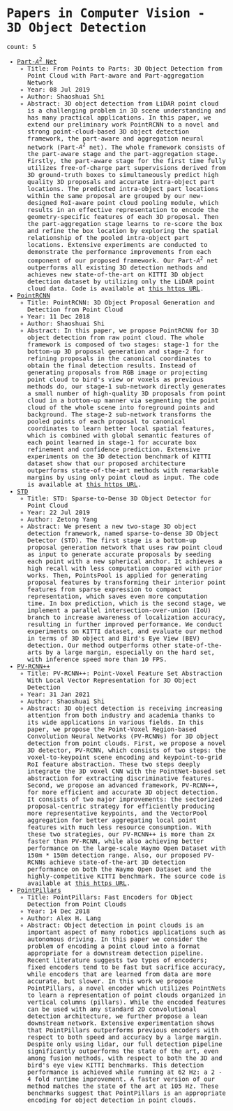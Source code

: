<span style="font-family:monospace">

# Papers in Computer Vision - 3D Object Detection

count: 5

* [Part-$A^{2}$ Net](https://arxiv.org/abs/1907.03670)
    * Title: From Points to Parts: 3D Object Detection from Point Cloud with Part-aware and Part-aggregation Network
    * Year: 08 Jul 2019
    * Author: Shaoshuai Shi
    * Abstract: 3D object detection from LiDAR point cloud is a challenging problem in 3D scene understanding and has many practical applications. In this paper, we extend our preliminary work PointRCNN to a novel and strong point-cloud-based 3D object detection framework, the part-aware and aggregation neural network (Part-$A^{2}$ net). The whole framework consists of the part-aware stage and the part-aggregation stage. Firstly, the part-aware stage for the first time fully utilizes free-of-charge part supervisions derived from 3D ground-truth boxes to simultaneously predict high quality 3D proposals and accurate intra-object part locations. The predicted intra-object part locations within the same proposal are grouped by our new-designed RoI-aware point cloud pooling module, which results in an effective representation to encode the geometry-specific features of each 3D proposal. Then the part-aggregation stage learns to re-score the box and refine the box location by exploring the spatial relationship of the pooled intra-object part locations. Extensive experiments are conducted to demonstrate the performance improvements from each component of our proposed framework. Our Part-$A^{2}$ net outperforms all existing 3D detection methods and achieves new state-of-the-art on KITTI 3D object detection dataset by utilizing only the LiDAR point cloud data. Code is available at [this https URL](https://github.com/sshaoshuai/PointCloudDet3D).
* [PointRCNN](https://arxiv.org/abs/1812.04244)
    * Title: PointRCNN: 3D Object Proposal Generation and Detection from Point Cloud
    * Year: 11 Dec 2018
    * Author: Shaoshuai Shi
    * Abstract: In this paper, we propose PointRCNN for 3D object detection from raw point cloud. The whole framework is composed of two stages: stage-1 for the bottom-up 3D proposal generation and stage-2 for refining proposals in the canonical coordinates to obtain the final detection results. Instead of generating proposals from RGB image or projecting point cloud to bird's view or voxels as previous methods do, our stage-1 sub-network directly generates a small number of high-quality 3D proposals from point cloud in a bottom-up manner via segmenting the point cloud of the whole scene into foreground points and background. The stage-2 sub-network transforms the pooled points of each proposal to canonical coordinates to learn better local spatial features, which is combined with global semantic features of each point learned in stage-1 for accurate box refinement and confidence prediction. Extensive experiments on the 3D detection benchmark of KITTI dataset show that our proposed architecture outperforms state-of-the-art methods with remarkable margins by using only point cloud as input. The code is available at [this https URL](https://github.com/sshaoshuai/PointRCNN).
* [STD](https://arxiv.org/abs/1907.10471)
    * Title: STD: Sparse-to-Dense 3D Object Detector for Point Cloud
    * Year: 22 Jul 2019
    * Author: Zetong Yang
    * Abstract: We present a new two-stage 3D object detection framework, named sparse-to-dense 3D Object Detector (STD). The first stage is a bottom-up proposal generation network that uses raw point cloud as input to generate accurate proposals by seeding each point with a new spherical anchor. It achieves a high recall with less computation compared with prior works. Then, PointsPool is applied for generating proposal features by transforming their interior point features from sparse expression to compact representation, which saves even more computation time. In box prediction, which is the second stage, we implement a parallel intersection-over-union (IoU) branch to increase awareness of localization accuracy, resulting in further improved performance. We conduct experiments on KITTI dataset, and evaluate our method in terms of 3D object and Bird's Eye View (BEV) detection. Our method outperforms other state-of-the-arts by a large margin, especially on the hard set, with inference speed more than 10 FPS.
* [PV-RCNN++](https://arxiv.org/abs/2102.00463)
    * Title: PV-RCNN++: Point-Voxel Feature Set Abstraction With Local Vector Representation for 3D Object Detection
    * Year: 31 Jan 2021
    * Author: Shaoshuai Shi
    * Abstract: 3D object detection is receiving increasing attention from both industry and academia thanks to its wide applications in various fields. In this paper, we propose the Point-Voxel Region-based Convolution Neural Networks (PV-RCNNs) for 3D object detection from point clouds. First, we propose a novel 3D detector, PV-RCNN, which consists of two steps: the voxel-to-keypoint scene encoding and keypoint-to-grid RoI feature abstraction. These two steps deeply integrate the 3D voxel CNN with the PointNet-based set abstraction for extracting discriminative features. Second, we propose an advanced framework, PV-RCNN++, for more efficient and accurate 3D object detection. It consists of two major improvements: the sectorized proposal-centric strategy for efficiently producing more representative keypoints, and the VectorPool aggregation for better aggregating local point features with much less resource consumption. With these two strategies, our PV-RCNN++ is more than 2x faster than PV-RCNN, while also achieving better performance on the large-scale Waymo Open Dataset with 150m * 150m detection range. Also, our proposed PV-RCNNs achieve state-of-the-art 3D detection performance on both the Waymo Open Dataset and the highly-competitive KITTI benchmark. The source code is available at [this https URL](https://github.com/open-mmlab/OpenPCDet).
* [PointPillars](https://arxiv.org/abs/1812.05784)
    * Title: PointPillars: Fast Encoders for Object Detection from Point Clouds
    * Year: 14 Dec 2018
    * Author: Alex H. Lang
    * Abstract: Object detection in point clouds is an important aspect of many robotics applications such as autonomous driving. In this paper we consider the problem of encoding a point cloud into a format appropriate for a downstream detection pipeline. Recent literature suggests two types of encoders; fixed encoders tend to be fast but sacrifice accuracy, while encoders that are learned from data are more accurate, but slower. In this work we propose PointPillars, a novel encoder which utilizes PointNets to learn a representation of point clouds organized in vertical columns (pillars). While the encoded features can be used with any standard 2D convolutional detection architecture, we further propose a lean downstream network. Extensive experimentation shows that PointPillars outperforms previous encoders with respect to both speed and accuracy by a large margin. Despite only using lidar, our full detection pipeline significantly outperforms the state of the art, even among fusion methods, with respect to both the 3D and bird's eye view KITTI benchmarks. This detection performance is achieved while running at 62 Hz: a 2 - 4 fold runtime improvement. A faster version of our method matches the state of the art at 105 Hz. These benchmarks suggest that PointPillars is an appropriate encoding for object detection in point clouds.
